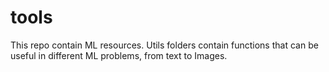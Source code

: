# tools
This repo contain ML resources. Utils folders contain functions that can be useful in different ML problems, from text to Images.
